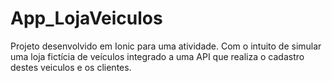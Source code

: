 # App_LojaVeiculos
Projeto desenvolvido em Ionic para uma atividade. Com o intuito de simular uma loja fictícia de veículos integrado a uma API que realiza o cadastro destes veiculos e os clientes.

